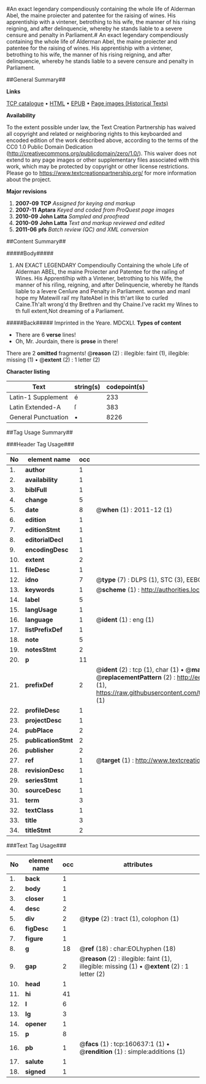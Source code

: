 #An exact legendary compendiously containing the whole life of Alderman Abel, the maine proiecter and patentee for the raising of wines. His apprentiship with a vintener, betrothing to his wife, the manner of his rising reigning, and after delinquencie, whereby he stands liable to a severe censure and penalty in Parliament.#
An exact legendary compendiously containing the whole life of Alderman Abel, the maine proiecter and patentee for the raising of wines. His apprentiship with a vintener, betrothing to his wife, the manner of his rising reigning, and after delinquencie, whereby he stands liable to a severe censure and penalty in Parliament.

##General Summary##

**Links**

[TCP catalogue](http://www.ota.ox.ac.uk/tcp/)  • 
[HTML](http://tei.it.ox.ac.uk/tcp/Texts-HTML/free/A86/A86609.html)  • 
[EPUB](http://tei.it.ox.ac.uk/tcp/Texts-EPUB/free/A86/A86609.epub) • 
[Page images (Historical Texts)](https://historicaltexts.jisc.ac.uk/eebo-99868787e)

**Availability**

To the extent possible under law, the Text Creation Partnership has waived all copyright and related or neighboring rights to this keyboarded and encoded edition of the work described above, according to the terms of the CC0 1.0 Public Domain Dedication (http://creativecommons.org/publicdomain/zero/1.0/). This waiver does not extend to any page images or other supplementary files associated with this work, which may be protected by copyright or other license restrictions. Please go to https://www.textcreationpartnership.org/ for more information about the project.

**Major revisions**

1. __2007-09__ __TCP__ *Assigned for keying and markup*
1. __2007-11__ __Aptara__ *Keyed and coded from ProQuest page images*
1. __2010-09__ __John Latta__ *Sampled and proofread*
1. __2010-09__ __John Latta__ *Text and markup reviewed and edited*
1. __2011-06__ __pfs__ *Batch review (QC) and XML conversion*

##Content Summary##

#####Body#####

1. AN
EXACT LEGENDARY
Compendiouſly
Containing the whole Life of Alderman ABEL, the maine Proiecter and Patentee for the raiſing
of Wines. His Apprentiſhip with a Vintener, betrothing to his Wife, the manner of his riſing, reigning, and after
Delinquencie, whereby he ſtands liable to a ſevere Cenſure and Penalty in Parliament.
woman and manI hope my Matewill raiſ my ſtateAbel in this th'art like to curſed Caine.Th'aſt wrong'd thy Brethren and thy Chaine.I've rackt my Wines to th full extent,Not dreaming of a Parliament.

#####Back#####
Imprinted in the Yeare. MDCXLI.
**Types of content**

  * There are 6 **verse** lines!
  * Oh, Mr. Jourdain, there is **prose** in there!

There are 2 **omitted** fragments! 
 @__reason__ (2) : illegible: faint (1), illegible: missing (1)  •  @__extent__ (2) : 1 letter (2)

**Character listing**


|Text|string(s)|codepoint(s)|
|---|---|---|
|Latin-1 Supplement|é|233|
|Latin Extended-A|ſ|383|
|General Punctuation|•|8226|

##Tag Usage Summary##

###Header Tag Usage###

|No|element name|occ|attributes|
|---|---|---|---|
|1.|__author__|1||
|2.|__availability__|1||
|3.|__biblFull__|1||
|4.|__change__|5||
|5.|__date__|8| @__when__ (1) : 2011-12 (1)|
|6.|__edition__|1||
|7.|__editionStmt__|1||
|8.|__editorialDecl__|1||
|9.|__encodingDesc__|1||
|10.|__extent__|2||
|11.|__fileDesc__|1||
|12.|__idno__|7| @__type__ (7) : DLPS (1), STC (3), EEBO-CITATION (1), PROQUEST (1), VID (1)|
|13.|__keywords__|1| @__scheme__ (1) : http://authorities.loc.gov/ (1)|
|14.|__label__|5||
|15.|__langUsage__|1||
|16.|__language__|1| @__ident__ (1) : eng (1)|
|17.|__listPrefixDef__|1||
|18.|__note__|5||
|19.|__notesStmt__|2||
|20.|__p__|11||
|21.|__prefixDef__|2| @__ident__ (2) : tcp (1), char (1)  •  @__matchPattern__ (2) : ([0-9\-]+):([0-9IVX]+) (1), (.+) (1)  •  @__replacementPattern__ (2) : http://eebo.chadwyck.com/downloadtiff?vid=$1&page=$2 (1), https://raw.githubusercontent.com/textcreationpartnership/Texts/master/tcpchars.xml#$1 (1)|
|22.|__profileDesc__|1||
|23.|__projectDesc__|1||
|24.|__pubPlace__|2||
|25.|__publicationStmt__|2||
|26.|__publisher__|2||
|27.|__ref__|1| @__target__ (1) : http://www.textcreationpartnership.org/docs/. (1)|
|28.|__revisionDesc__|1||
|29.|__seriesStmt__|1||
|30.|__sourceDesc__|1||
|31.|__term__|3||
|32.|__textClass__|1||
|33.|__title__|3||
|34.|__titleStmt__|2||


###Text Tag Usage###

|No|element name|occ|attributes|
|---|---|---|---|
|1.|__back__|1||
|2.|__body__|1||
|3.|__closer__|1||
|4.|__desc__|2||
|5.|__div__|2| @__type__ (2) : tract (1), colophon (1)|
|6.|__figDesc__|1||
|7.|__figure__|1||
|8.|__g__|18| @__ref__ (18) : char:EOLhyphen (18)|
|9.|__gap__|2| @__reason__ (2) : illegible: faint (1), illegible: missing (1)  •  @__extent__ (2) : 1 letter (2)|
|10.|__head__|1||
|11.|__hi__|41||
|12.|__l__|6||
|13.|__lg__|3||
|14.|__opener__|1||
|15.|__p__|8||
|16.|__pb__|1| @__facs__ (1) : tcp:160637:1 (1)  •  @__rendition__ (1) : simple:additions (1)|
|17.|__salute__|1||
|18.|__signed__|1||

